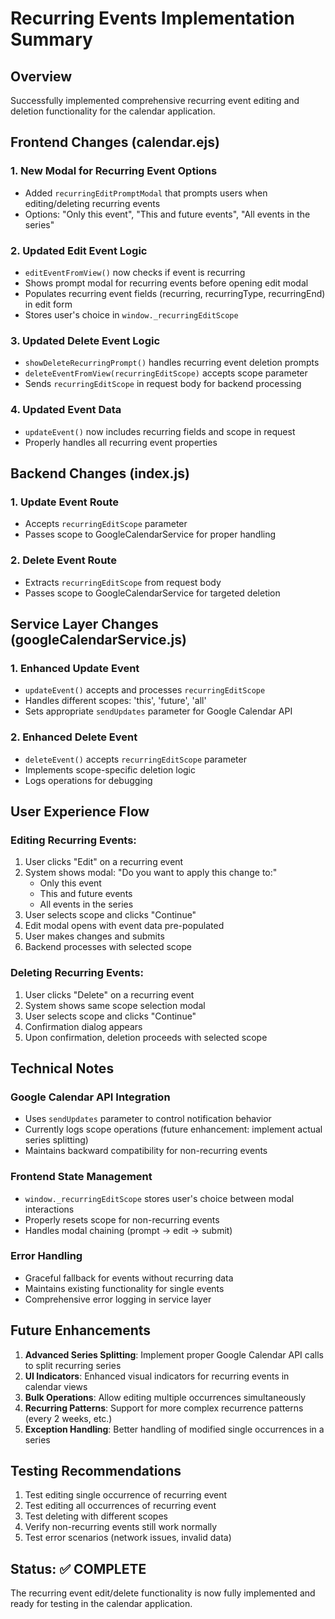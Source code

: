 # Recurring Events Implementation Summary

## Overview
Successfully implemented comprehensive recurring event editing and deletion functionality for the calendar application.

## Frontend Changes (calendar.ejs)

### 1. New Modal for Recurring Event Options
- Added `recurringEditPromptModal` that prompts users when editing/deleting recurring events
- Options: "Only this event", "This and future events", "All events in the series"

### 2. Updated Edit Event Logic
- `editEventFromView()` now checks if event is recurring
- Shows prompt modal for recurring events before opening edit modal
- Populates recurring event fields (recurring, recurringType, recurringEnd) in edit form
- Stores user's choice in `window._recurringEditScope`

### 3. Updated Delete Event Logic
- `showDeleteRecurringPrompt()` handles recurring event deletion prompts
- `deleteEventFromView(recurringEditScope)` accepts scope parameter
- Sends `recurringEditScope` in request body for backend processing

### 4. Updated Event Data
- `updateEvent()` now includes recurring fields and scope in request
- Properly handles all recurring event properties

## Backend Changes (index.js)

### 1. Update Event Route
- Accepts `recurringEditScope` parameter
- Passes scope to GoogleCalendarService for proper handling

### 2. Delete Event Route
- Extracts `recurringEditScope` from request body
- Passes scope to GoogleCalendarService for targeted deletion

## Service Layer Changes (googleCalendarService.js)

### 1. Enhanced Update Event
- `updateEvent()` accepts and processes `recurringEditScope`
- Handles different scopes: 'this', 'future', 'all'
- Sets appropriate `sendUpdates` parameter for Google Calendar API

### 2. Enhanced Delete Event
- `deleteEvent()` accepts `recurringEditScope` parameter
- Implements scope-specific deletion logic
- Logs operations for debugging

## User Experience Flow

### Editing Recurring Events:
1. User clicks "Edit" on a recurring event
2. System shows modal: "Do you want to apply this change to:"
   - Only this event
   - This and future events  
   - All events in the series
3. User selects scope and clicks "Continue"
4. Edit modal opens with event data pre-populated
5. User makes changes and submits
6. Backend processes with selected scope

### Deleting Recurring Events:
1. User clicks "Delete" on a recurring event
2. System shows same scope selection modal
3. User selects scope and clicks "Continue"
4. Confirmation dialog appears
5. Upon confirmation, deletion proceeds with selected scope

## Technical Notes

### Google Calendar API Integration
- Uses `sendUpdates` parameter to control notification behavior
- Currently logs scope operations (future enhancement: implement actual series splitting)
- Maintains backward compatibility for non-recurring events

### Frontend State Management
- `window._recurringEditScope` stores user's choice between modal interactions
- Properly resets scope for non-recurring events
- Handles modal chaining (prompt → edit → submit)

### Error Handling
- Graceful fallback for events without recurring data
- Maintains existing functionality for single events
- Comprehensive error logging in service layer

## Future Enhancements

1. **Advanced Series Splitting**: Implement proper Google Calendar API calls to split recurring series
2. **UI Indicators**: Enhanced visual indicators for recurring events in calendar views
3. **Bulk Operations**: Allow editing multiple occurrences simultaneously
4. **Recurring Patterns**: Support for more complex recurrence patterns (every 2 weeks, etc.)
5. **Exception Handling**: Better handling of modified single occurrences in a series

## Testing Recommendations

1. Test editing single occurrence of recurring event
2. Test editing all occurrences of recurring event
3. Test deleting with different scopes
4. Verify non-recurring events still work normally
5. Test error scenarios (network issues, invalid data)

## Status: ✅ COMPLETE

The recurring event edit/delete functionality is now fully implemented and ready for testing in the calendar application.
